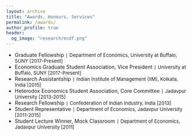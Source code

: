 ```yaml
---
layout: archive
title: "Awards, Honours, Services"
permalink: /awards/
author_profile: true
header:
  og_image: "research/ecdf.png"
---
```

- Graduate Fellowship `|` <span style="font-size:13px;"> Department of Economics, University at Buffalo, SUNY [2017-Present]</span>
- Economics Graduate Student Association, Vice President `|` <span style="font-size:13px;">University at Buffalo, SUNY [2017-Present]</span>
- Research Assistantship `|` <span style="font-size:13px;">Indian Institute of Management (IIM), Kolkata, India [2015]</span>
- Heterodox Economics Student Association, Core Committee `|` <span style="font-size:13px;">Jadavpur University [2013-2015]</span>
- Research Fellowship `|` <span style="font-size:13px;">Confederation of Indian Industry, India [2013]</span>
- Student Representative `|` <span style="font-size:13px;">Department of Economics, Jadavpur University [2011-2015]</span>
- Student Lecture Winner, Mock Classroom `|` <span style="font-size:13px;">Department of Economics, Jadavpur University [2011]</span>
